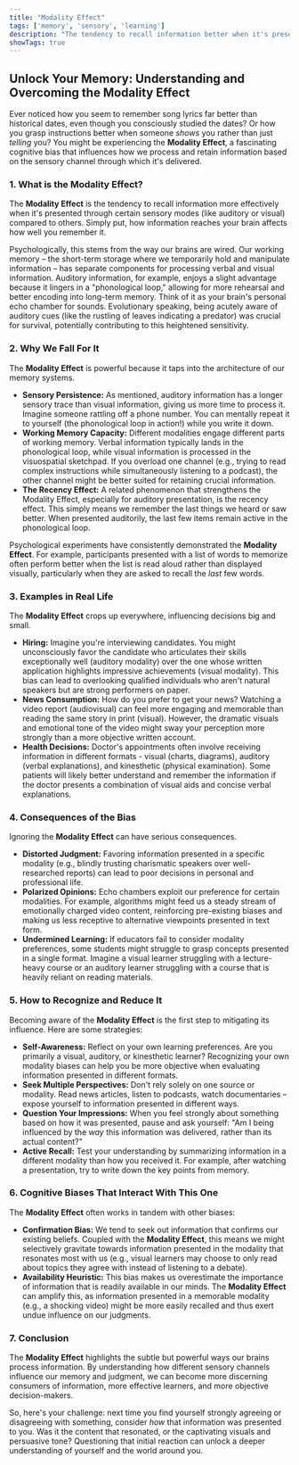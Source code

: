 ```yaml
---
title: "Modality Effect"
tags: ['memory', 'sensory', 'learning']
description: "The tendency to recall information better when it's presented in certain sensory modes versus others."
showTags: true
---
```


## Unlock Your Memory: Understanding and Overcoming the Modality Effect

Ever noticed how you seem to remember song lyrics far better than historical dates, even though you consciously studied the dates? Or how you grasp instructions better when someone *shows* you rather than just *telling* you? You might be experiencing the **Modality Effect**, a fascinating cognitive bias that influences how we process and retain information based on the sensory channel through which it's delivered.

### 1. What is the Modality Effect?

The **Modality Effect** is the tendency to recall information more effectively when it's presented through certain sensory modes (like auditory or visual) compared to others. Simply put, how information reaches your brain affects how well you remember it.

Psychologically, this stems from the way our brains are wired. Our working memory – the short-term storage where we temporarily hold and manipulate information – has separate components for processing verbal and visual information. Auditory information, for example, enjoys a slight advantage because it lingers in a "phonological loop," allowing for more rehearsal and better encoding into long-term memory. Think of it as your brain's personal echo chamber for sounds. Evolutionary speaking, being acutely aware of auditory cues (like the rustling of leaves indicating a predator) was crucial for survival, potentially contributing to this heightened sensitivity.

### 2. Why We Fall For It

The **Modality Effect** is powerful because it taps into the architecture of our memory systems.

*   **Sensory Persistence:** As mentioned, auditory information has a longer sensory trace than visual information, giving us more time to process it. Imagine someone rattling off a phone number. You can mentally repeat it to yourself (the phonological loop in action!) while you write it down.
*   **Working Memory Capacity:** Different modalities engage different parts of working memory. Verbal information typically lands in the phonological loop, while visual information is processed in the visuospatial sketchpad. If you overload one channel (e.g., trying to read complex instructions while simultaneously listening to a podcast), the other channel might be better suited for retaining crucial information.
*   **The Recency Effect:** A related phenomenon that strengthens the Modality Effect, especially for auditory presentation, is the recency effect. This simply means we remember the last things we heard or saw better. When presented auditorily, the last few items remain active in the phonological loop.

Psychological experiments have consistently demonstrated the **Modality Effect**. For example, participants presented with a list of words to memorize often perform better when the list is read aloud rather than displayed visually, particularly when they are asked to recall the *last* few words.

### 3. Examples in Real Life

The **Modality Effect** crops up everywhere, influencing decisions big and small.

*   **Hiring:** Imagine you're interviewing candidates. You might unconsciously favor the candidate who articulates their skills exceptionally well (auditory modality) over the one whose written application highlights impressive achievements (visual modality). This bias can lead to overlooking qualified individuals who aren't natural speakers but are strong performers on paper.
*   **News Consumption:** How do you prefer to get your news? Watching a video report (audiovisual) can feel more engaging and memorable than reading the same story in print (visual). However, the dramatic visuals and emotional tone of the video might sway your perception more strongly than a more objective written account.
*   **Health Decisions:** Doctor's appointments often involve receiving information in different formats - visual (charts, diagrams), auditory (verbal explanations), and kinesthetic (physical examination). Some patients will likely better understand and remember the information if the doctor presents a combination of visual aids and concise verbal explanations.

### 4. Consequences of the Bias

Ignoring the **Modality Effect** can have serious consequences.

*   **Distorted Judgment:** Favoring information presented in a specific modality (e.g., blindly trusting charismatic speakers over well-researched reports) can lead to poor decisions in personal and professional life.
*   **Polarized Opinions:** Echo chambers exploit our preference for certain modalities. For example, algorithms might feed us a steady stream of emotionally charged video content, reinforcing pre-existing biases and making us less receptive to alternative viewpoints presented in text form.
*   **Undermined Learning:** If educators fail to consider modality preferences, some students might struggle to grasp concepts presented in a single format. Imagine a visual learner struggling with a lecture-heavy course or an auditory learner struggling with a course that is heavily reliant on reading materials.

### 5. How to Recognize and Reduce It

Becoming aware of the **Modality Effect** is the first step to mitigating its influence. Here are some strategies:

*   **Self-Awareness:** Reflect on your own learning preferences. Are you primarily a visual, auditory, or kinesthetic learner? Recognizing your own modality biases can help you be more objective when evaluating information presented in different formats.
*   **Seek Multiple Perspectives:** Don't rely solely on one source or modality. Read news articles, listen to podcasts, watch documentaries – expose yourself to information presented in different ways.
*   **Question Your Impressions:** When you feel strongly about something based on how it was presented, pause and ask yourself: "Am I being influenced by the *way* this information was delivered, rather than its actual content?"
*   **Active Recall:** Test your understanding by summarizing information in a different modality than how you received it. For example, after watching a presentation, try to write down the key points from memory.

### 6. Cognitive Biases That Interact With This One

The **Modality Effect** often works in tandem with other biases:

*   **Confirmation Bias:** We tend to seek out information that confirms our existing beliefs. Coupled with the **Modality Effect**, this means we might selectively gravitate towards information presented in the modality that resonates most with us (e.g., visual learners may choose to only read about topics they agree with instead of listening to a debate).
*   **Availability Heuristic:** This bias makes us overestimate the importance of information that is readily available in our minds. The **Modality Effect** can amplify this, as information presented in a memorable modality (e.g., a shocking video) might be more easily recalled and thus exert undue influence on our judgments.

### 7. Conclusion

The **Modality Effect** highlights the subtle but powerful ways our brains process information. By understanding how different sensory channels influence our memory and judgment, we can become more discerning consumers of information, more effective learners, and more objective decision-makers.

So, here's your challenge: next time you find yourself strongly agreeing or disagreeing with something, consider *how* that information was presented to you. Was it the content that resonated, or the captivating visuals and persuasive tone? Questioning that initial reaction can unlock a deeper understanding of yourself and the world around you.

